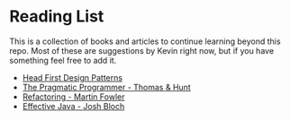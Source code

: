 # Reading List

This is a collection of books and articles to continue learning beyond this repo.
Most of these are suggestions by Kevin right now, but if you have something feel free to add it.

- [Head First Design Patterns](https://legacy.cs.indiana.edu/classes/c212-dgerman/spr2015/griffin/a.pdf)
- [The Pragmatic Programmer - Thomas & Hunt](https://ia802308.us.archive.org/19/items/c-26_20211009/C26.pdf)
- [Refactoring - Martin Fowler](https://dl.ebooksworld.ir/motoman/Refactoring.Improving.the.Design.of.Existing.Code.2nd.edition.www.EBooksWorld.ir.pdf)
- [Effective Java - Josh Bloch](https://github.com/GunterMueller/Books-3/blob/master/Effective%20Java%20(3rd%20Edition).pdf)
